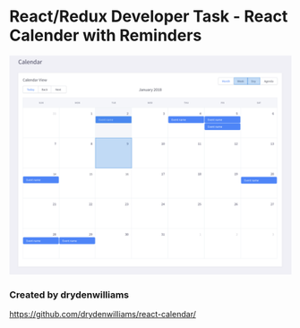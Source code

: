 # React/Redux Developer Task -  React Calender with Reminders

![Design from React calendar dev test](https://github.com/Synkevych/react-calendar-with-todolist/blob/master/%D0%A1%D0%BD%D0%B8%D0%BC%D0%BE%D0%BA%20%D1%8D%D0%BA%D1%80%D0%B0%D0%BD%D0%B0%202019-07-27%20%D0%B2%2019.54.59.png "Design for react calendar test")

### Created by drydenwilliams
https://github.com/drydenwilliams/react-calendar/
